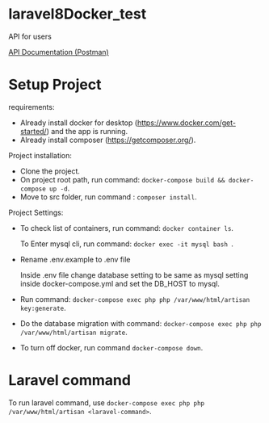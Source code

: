 # laravel8Docker_test
API for users

[API Documentation (Postman)](https://documenter.getpostman.com/view/11193915/UVyytYpy)
# Setup Project

requirements:
+ Already install docker for desktop (https://www.docker.com/get-started/) and the app is running.
+ Already install composer (https://getcomposer.org/).

Project installation:
+ Clone the project.
+ On project root path, run command: `docker-compose build && docker-compose up -d`.
+ Move to src folder, run command : `composer install`.

Project Settings:

+ To check list of containers, run command: `docker container ls`.

  To Enter mysql cli, run command: `docker exec -it mysql bash `.

+ Rename .env.example to .env file

  Inside .env file change database setting to be same as mysql setting inside docker-compose.yml and set the DB_HOST to mysql.
 
+ Run command: `docker-compose exec php php /var/www/html/artisan key:generate`.

+ Do the database migration with command: `docker-compose exec php php /var/www/html/artisan migrate`.

+ To turn off docker, run command `docker-compose down`.

# Laravel command

To run laravel command, use `docker-compose exec php php /var/www/html/artisan <laravel-command>`.

